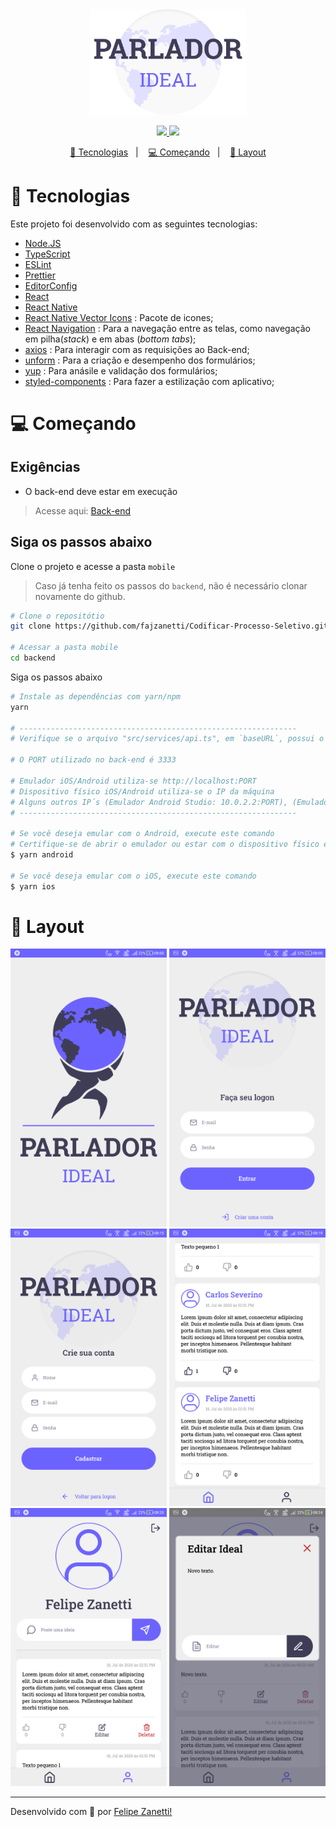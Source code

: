 <div align="center">
    <img alt="Get Repos" title="Get Repos" src="../.github/logo.png" width='250px'/>
</div>
<p align="center">
    <a href="https://github.com/fajzanetti">
        <img src="https://img.shields.io/badge/GitHub-fajzanetti-6c63ff?logo=GitHub"/>
    </a>
    <a href="https://www.linkedin.com/in/felipezanetti/">
        <img src="https://img.shields.io/badge/Linkedin-felipezanetti-6c63ff?logo=linkedin"/>
    </a>
</p>
<p align="center">
  <a href="#-Sobre-o-desafio">🚀 Tecnologias</a>&nbsp;&nbsp;&nbsp;|&nbsp;&nbsp;&nbsp;
  <a href="#-Começando">💻 Começando</a>&nbsp;&nbsp;&nbsp;|&nbsp;&nbsp;&nbsp;
  <a href="#-Layout">🎈 Layout</a>
</p>

# 🚀 Tecnologias

Este projeto foi desenvolvido com as seguintes tecnologias:

* [Node.JS](https://nodejs.org/en/)
* [TypeScript](https://www.typescriptlang.org/)
* [ESLint](https://eslint.org/)
* [Prettier](https://prettier.io/)
* [EditorConfig](https://editorconfig.org/)
* [React](https://pt-br.reactjs.org/)
* [React Native](https://reactnative.dev/)
* [React Native Vector Icons](https://github.com/oblador/react-native-vector-icons) : Pacote de icones;
* [React Navigation](https://reactnavigation.org/) : Para a navegação entre as telas, como navegação em pilha(*stack*) e em abas (*bottom tabs*);
* [axios](https://github.com/axios/axios#readme) : Para interagir com as requisições ao Back-end;
* [unform](https://unform.dev/) : Para a criação e desempenho dos formulários;
* [yup](https://github.com/jquense/yup#readme) : Para anásile e validação dos formulários;
* [styled-components](https://styled-components.com/) : Para fazer a estilização com aplicativo;

# 💻 Começando

## Exigências

* O back-end deve estar em execução
> Acesse aqui: [Back-end](https://github.com/fajzanetti/Codificar-Processo-Seletivo/tree/master/back-end#readme)

## Siga os passos abaixo

Clone o projeto e acesse a pasta `mobile`

> Caso já tenha feito os passos do `backend`, não é necessário clonar novamente do github.

```sh
# Clone o repositótio
git clone https://github.com/fajzanetti/Codificar-Processo-Seletivo.git

# Acessar a pasta mobile
cd backend
```

Siga os passos abaixo

```sh
# Instale as dependências com yarn/npm
yarn

# --------------------------------------------------------------
# Verifique se o arquivo "src/services/api.ts", em `baseURL`, possui o IP do back-end

# O PORT utilizado no back-end é 3333

# Emulador iOS/Android utiliza-se http://localhost:PORT
# Dispositivo físico iOS/Android utiliza-se o IP da máquina
# Alguns outros IP´s (Emulador Android Studio: 10.0.2.2:PORT), (Emulador Genymotion: 10.0.3.2:PORT)
# --------------------------------------------------------------

# Se você deseja emular com o Android, execute este comando
# Certifique-se de abrir o emulador ou estar com o dispositivo físico em modo depuração
$ yarn android

# Se você deseja emular com o iOS, execute este comando
$ yarn ios
```

# 🎈 Layout

<div align="center">
    <img alt="Splash Screen" title="Splash Screen" src="../.github/layout/00.png" width='250px'/>
    <img alt="Sign In" title="Sign In" src="../.github/layout/01.png" width='250px'/>
    <img alt="Sign Up" title="Sign Up" src="../.github/layout/02.png" width='250px'/>
    <img alt="Home" title="Home" src="../.github/layout/03.png" width='250px'/>
    <img alt="Profile" title="Profile" src="../.github/layout/04.png" width='250px'/>
    <img alt="Editing" title="Editing" src="../.github/layout/05.png" width='250px'/>
</div>

---

Desenvolvido com 💜 por [Felipe Zanetti!](https://www.linkedin.com/in/felipezanetti/)

